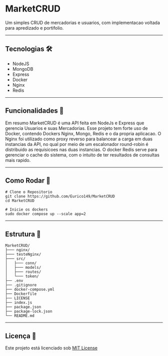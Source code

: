 # MarketCRUD
Um simples CRUD de mercadorias e usuarios, com implementacao voltada para apredizado e portifolio.
<hr>

## Tecnologias 🛠
<ul>
    <li>NodeJS</li>
    <li>MongoDB</li>
    <li>Express</li>
    <li>Docker</li>
    <li>Nginx</li>
    <li>Redis</li>
</ul>
<hr>

## Funcionalidades 📌
Em resumo MarketCRUD é uma API feita em NodeJs e Express que gerencia Usuarios e suas Mercadorias.
Esse projeto tem forte uso de Docker, contendo Dockers Nginx, Mongo, Redis
e o da propria aplicacao.
O Nginx foi utilizado como proxy reverso para balancear a carga em duas instancias da API,
no qual por meio de um escalonador round-robin é distribuido as requisicoes nas duas instancias.
O docker Redis serve para gerenciar o cache do sistema, com o intuito de ter resultados de consultas mais rapido.
<hr>

## Como Rodar 🚀
```
# Clone o Repositorio
git clone https://github.com/Eurico149/MarketCRUD
cd MarketCRUD

# Inicie os dockers
sudo docker compose up --scale app=2
```
<hr>

## Estrutura 📁
```
MarketCRUD/
├─── nginx/
├─── testeNginx/
├─── src/
│   ├─── conn/
│   ├─── models/
│   ├─── routes/
│   └─── token/
├── .env
├── .gitignore
├── docker-compose.yml
├── Dockerfile
├── LICENSE
├── index.js
├── package.json
├── package-lock.json
└── README.md
```
<hr>

## Licença 📝
Este projeto está licenciado sob [MIT License]()